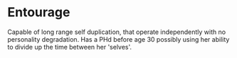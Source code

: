 # Entourage
Capable of long range self duplication, that operate independently with no personality degradation. Has a PHd before age 30 possibly using her ability to divide up the time between her 'selves'.

